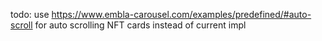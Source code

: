 todo:
use https://www.embla-carousel.com/examples/predefined/#auto-scroll for auto scrolling NFT cards instead of current impl
